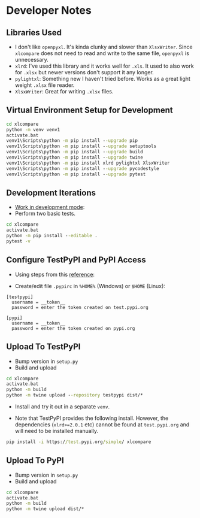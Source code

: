 # Developer Notes

## Libraries Used
- I don't like `openpyxl`. It's kinda clunky and slower than `XlsxWriter`. Since `xlcompare` does not need to read and write to the same file, `openpyxl` is unnecessary.
- `xlrd`: I've used this library and it works well for `.xls`. It used to also work for `.xlsx` but newer versions don't support it any longer.
- `pylightxl`: Something new I haven't tried before. Works as a great light weight `.xlsx` file reader.
- `XlsxWriter`: Great for writing `.xlsx` files.


## Virtual Environment Setup for Development
```bat
cd xlcompare
python -m venv venv1
activate.bat
venv1\Scripts\python -m pip install --upgrade pip
venv1\Scripts\python -m pip install --upgrade setuptools
venv1\Scripts\python -m pip install --upgrade build
venv1\Scripts\python -m pip install --upgrade twine
venv1\Scripts\python -m pip install xlrd pylightxl XlsxWriter
venv1\Scripts\python -m pip install --upgrade pycodestyle
venv1\Scripts\python -m pip install --upgrade pytest
```

## Development Iterations
- [Work in development mode](https://packaging.python.org/guides/distributing-packages-using-setuptools/#working-in-development-mode):
- Perform two basic tests.

```bat
cd xlcompare
activate.bat
python -m pip install --editable .
pytest -v
```

## Configure TestPyPI and PyPI Access
- Using steps from this [reference](https://packaging.python.org/tutorials/packaging-projects/):

- Create/edit file `.pypirc` in `%HOME%` (Windows) or `$HOME` (Linux):
```
[testpypi]
  username = __token__
  password = enter the token created on test.pypi.org

[pypi]
  username = __token__
  password = enter the token created on pypi.org
```

## Upload To TestPyPI
- Bump version in `setup.py`
- Build and upload
```bat
cd xlcompare
activate.bat
python -m build
python -m twine upload --repository testpypi dist/*
```

- Install and try it out in a separate `venv`.

- Note that TestPyPI provides the following install. However, the dependencies (`xlrd>=2.0.1` etc) cannot be found at `test.pypi.org` and will need to be installed manually.
```bat
pip install -i https://test.pypi.org/simple/ xlcompare
```

## Upload To PyPI
- Bump version in `setup.py`
- Build and upload
```bat
cd xlcompare
activate.bat
python -m build
python -m twine upload dist/*
```
